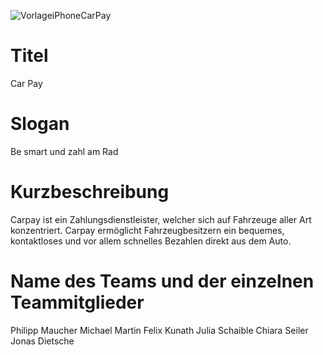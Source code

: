![VorlageiPhoneCarPay](https://user-images.githubusercontent.com/22572632/158052251-5e123102-d7b6-4e1c-b03f-002cb8e19aa9.png)


# Titel
Car Pay

# Slogan
Be smart und zahl am Rad


# Kurzbeschreibung
Carpay ist ein Zahlungsdienstleister, welcher sich auf Fahrzeuge aller Art konzentriert. Carpay ermöglicht Fahrzeugbesitzern ein bequemes, kontaktloses und vor allem schnelles Bezahlen direkt aus dem Auto.

# Name des Teams und der einzelnen Teammitglieder

Philipp Maucher
Michael Martin
Felix Kunath
Julia Schaible
Chiara Seiler
Jonas Dietsche
